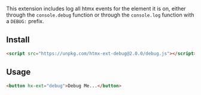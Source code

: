 
This extension includes log all htmx events for the element it is on, either through the `console.debug` function
or through the `console.log` function with a `DEBUG:` prefix.

## Install

```html
<script src="https://unpkg.com/htmx-ext-debug@2.0.0/debug.js"></script>
```

## Usage

```html
<button hx-ext="debug">Debug Me...</button>
```
